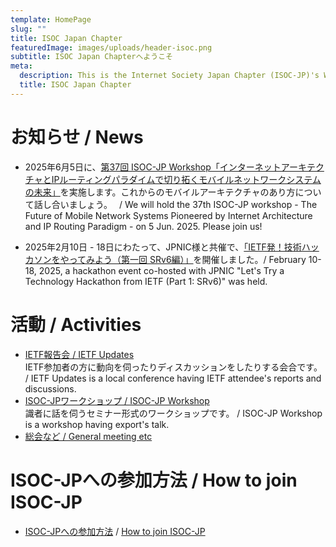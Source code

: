 ```yaml
---
template: HomePage
slug: ""
title: ISOC Japan Chapter
featuredImage: images/uploads/header-isoc.png
subtitle: ISOC Japan Chapterへようこそ
meta:
  description: This is the Internet Society Japan Chapter (ISOC-JP)'s Web Page.
  title: ISOC Japan Chapter
---
```


# お知らせ / News

* 2025年6月5日に、[第37回 ISOC-JP Workshop「インターネットアーキテクチャとIPルーティングパラダイムで切り拓くモバイルネットワークシステムの未来」](https://isoc.jp/activities/37th_isocjp_workshop/)を実施します。これからのモバイルアーキテクチャのあり方について話し合いましょう。　 / We will hold the 37th ISOC-JP workshop - The Future of Mobile Network Systems Pioneered by Internet Architecture and IP Routing Paradigm - on 5 Jun. 2025. Please join us! 
  
* 2025年2月10日 - 18日にわたって、JPNIC様と共催で、[「IETF発！技術ハッカソンをやってみよう（第一回 SRv6編）」](https://www.nic.ad.jp/ja/topics/2025/20250122-01.html)を開催しました。/ February 10-18, 2025, a hackathon event co-hosted with JPNIC "Let's Try a Technology Hackathon from IETF (Part 1: SRv6)" was held.



# 活動 / Activities

* [IETF報告会 / IETF Updates](https://isoc.jp/activities/ietf_updates/)<br>
IETF参加者の方に動向を伺ったりディスカッションをしたりする会合です。 / IETF Updates is a local conference having IETF attendee's reports and discussions.
* [ISOC-JPワークショップ / ISOC-JP Workshop](https://isoc.jp/activities/workshop/)<br>
識者に話を伺うセミナー形式のワークショップです。 / ISOC-JP Workshop is a workshop having export's talk.
* [総会など / General meeting etc](https://isoc.jp/activities/)<br>

# ISOC-JPへの参加方法 / How to join ISOC-JP

* [ISOC-JPへの参加方法](https://isoc.jp/joinus/) / [How to join ISOC-JP](https://isoc.jp/joinus/)
